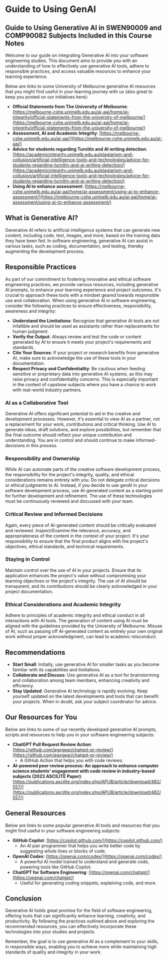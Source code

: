 # Guide to Using GenAI

## Guide to Using Generative AI in SWEN90009 and COMP90082 Subjects Included in this Course Notes

Welcome to our guide on integrating Generative AI into your software engineering studies. This document aims to provide you with an understanding of how to effectively use generative AI tools, adhere to responsible practices, and access valuable resources to enhance your learning experience.

Below are links to some University of Melbourne generative AI resources that you might find useful in your learning journey with us (also great to keep you posted on our initiatives here):
- **Official Statements from The University of Melbourne**: [https://melbourne-cshe.unimelb.edu.au/ai-aai/home/ai-integrity/official-statements-from-the-university-of-melbourne/](https://melbourne-cshe.unimelb.edu.au/ai-aai/home/ai-integrity/official-statements-from-the-university-of-melbourne/)
- **Assessment, AI and Academic Integrity**: [https://melbourne-cshe.unimelb.edu.au/ai-aai/](https://melbourne-cshe.unimelb.edu.au/ai-aai/)
- **Advice for students regarding Turnitin and AI writing detection**: [https://academicintegrity.unimelb.edu.au/plagiarism-and-collusion/artificial-intelligence-tools-and-technologies/advice-for-students-regarding-turnitin-and-ai-writing-detection/](https://academicintegrity.unimelb.edu.au/plagiarism-and-collusion/artificial-intelligence-tools-and-technologies/advice-for-students-regarding-turnitin-and-ai-writing-detection/)
- **Using AI to enhance assessment**: [https://melbourne-cshe.unimelb.edu.au/ai-aai/home/ai-assessment/using-ai-to-enhance-assessment/](https://melbourne-cshe.unimelb.edu.au/ai-aai/home/ai-assessment/using-ai-to-enhance-assessment/)


## What is Generative AI?

Generative AI refers to artificial intelligence systems that can generate new content, including code, text, images, and more, based on the training data they have been fed. In software engineering, generative AI can assist in various tasks, such as coding, documentation, and testing, thereby augmenting the development process.

## Responsible Practices

As part of our commitment to fostering innovative and ethical software engineering practices, we provide various resources, including generative AI prompts, to enhance your learning experience and project outcomes. It's crucial to approach these tools with a mindset geared towards responsible use and collaboration. When using generative AI in software engineering, consider the following practices to ensure effectiveness, responsibility, awareness and integrity:

- **Understand the Limitations**: Recognise that generative AI tools are not infallible and should be used as assistants rather than replacements for human judgment.
- **Verify the Output**: Always review and test the code or content generated by AI to ensure it meets your project's requirements and standards.
- **Cite Your Sources**: If your project or research benefits from generative AI, make sure to acknowledge the use of these tools in your documentation.
- **Respect Privacy and Confidentiality**: Be cautious when feeding sensitive or proprietary data into generative AI systems, as this may raise privacy and confidentiality concerns. This is especially important in the context of capstone subjects where you have a chance to work with real-world industry partners.

### AI as a Collaborative Tool

Generative AI offers significant potential to aid in the creative and development processes. However, it's essential to view AI as a partner, not a replacement for your work, contributions and critical thinking. Use AI to generate ideas, draft solutions, and explore possibilities, but remember that the final outcome should reflect your unique contribution and understanding. You are in control and should continue to make informed-decisions in this process.

### Responsibility and Ownership

While AI can automate parts of the creative software development process, the responsibility for the project's integrity, quality, and ethical considerations remains entirely with you. Do not delegate critical decisions or ethical judgments to AI. Instead, if you decide to use genAI in your software development process, use AI-generated content as a starting point for further development and refinement. The use of these technologies must be continuously reviewed and discussed with your team.

### Critical Review and Informed Decisions

Again, every piece of AI-generated content should be critically evaluated and reviewed. Inspect/Examine the relevance, accuracy, and appropriateness of the content in the context of your project. It's your responsibility to ensure that the final product aligns with the project's objectives, ethical standards, and technical requirements. 

### Staying in Control

Maintain control over the use of AI in your projects. Ensure that its application enhances the project's value without compromising your learning objectives or the project's integrity. The use of AI should be transparent, and its contributions should be clearly acknowledged in your project documentation.

### Ethical Considerations and Academic Integrity

Adhere to principles of academic integrity and ethical conduct in all interactions with AI tools. The generation of content using AI must be aligned with the guidelines provided by the University of Melbourne. Misuse of AI, such as passing off AI-generated content as entirely your own original work without proper acknowledgment, can lead to academic misconduct.


## Recommendations

- **Start Small**: Initially, use generative AI for smaller tasks as you become familiar with its capabilities and limitations.
- **Collaborate and Discuss**: Use generative AI as a tool for brainstorming and collaboration among team members, enhancing creativity and efficiency.
- **Stay Updated**: Generative AI technology is rapidly evolving. Keep yourself updated on the latest developments and tools that can benefit your projects. When in doubt, ask your subject coordinator for advice.

## Our Resources for You 

Below are links to some of our recently developed generative AI prompts, scripts and resources to help you in your software engineering subjects:

- **ChatGPT Pull Request Review Action**: [https://github.com/agogear/chatgpt-pr-review/](https://github.com/agogear/chatgpt-pr-review/)
  - A GitHub Action that helps you with code reviews.
- **AI-powered peer review process: An approach to enhance computer science students’ engagement with code review in industry-based subjects (2023 ASCILITE Paper)**: [https://publications.ascilite.org/index.php/APUB/article/download/482/557/](https://publications.ascilite.org/index.php/APUB/article/download/482/557/)


## General Resources

Below are links to some popular generative AI tools and resources that you might find useful in your software engineering subjects:

- **GitHub Copilot**: [https://copilot.github.com/](https://copilot.github.com/)
  - An AI pair programmer that helps you write better code by suggesting whole lines or blocks of code.
- **OpenAI Codex**: [https://openai.com/codex/](https://openai.com/codex/)
  - A powerful AI model trained to understand and generate code, powering tools like GitHub Copilot.
- **ChatGPT for Software Engineering**: [https://openai.com/chatgpt/](https://openai.com/chatgpt/)
  - Useful for generating coding snippets, explaining code, and more.

## Conclusion

Generative AI holds great promise for the field of software engineering, offering tools that can significantly enhance learning, creativity, and productivity. By following the practices outlined above and exploring the recommended resources, you can effectively incorporate these technologies into your studies and projects.

Remember, the goal is to use generative AI as a complement to your skills, in responsible ways, enabling you to achieve more while maintaining high standards of quality and integrity in your work.
